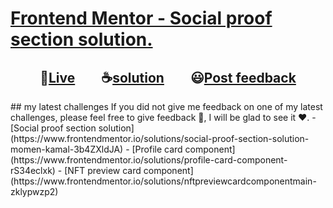 # [Frontend Mentor - Social proof section solution.](https://www.frontendmentor.io/challenges/social-proof-section-6e0qTv_bA "challenge link")
<h2 align="center">🔴<a href="https://momenkamal221.github.io/intro-component-with-signup-form/">Live</a>&emsp;&emsp;☕<a href="https://github.com/momenkamal221/intro-component-with-signup-form">solution</a>&emsp;&emsp;😃<a href="https://www.frontendmentor.io/solutions/social-proof-section-solution-momen-kamal-3b4ZXldJA">Post feedback</a></h2>
## my latest challenges
If you did not give me feedback on one of my latest challenges, please feel free to give feedback 🙏, I will be glad to see it ❤.  
 - [Social proof section solution](https://www.frontendmentor.io/solutions/social-proof-section-solution-momen-kamal-3b4ZXldJA)  
 - [Profile card component](https://www.frontendmentor.io/solutions/profile-card-component-rS34eclxk) 
 - [NFT preview card component](https://www.frontendmentor.io/solutions/nftpreviewcardcomponentmain-zklypwzp2)  
